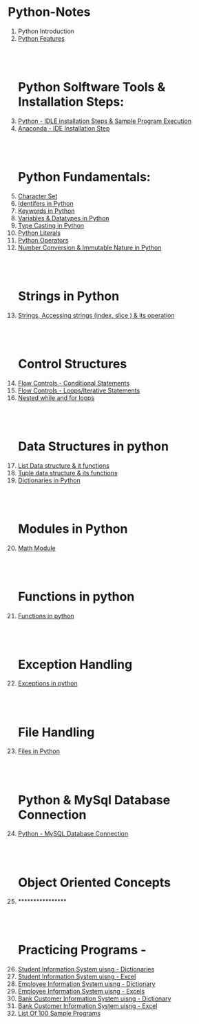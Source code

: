 # Python-Notes


<ol>
<li>Python Introduction </li>
<li><a href="https://github.com/kothakondachandhar/Python-Notes/blob/main/Python%20Featurs.pdf">Python Features </a></li>
 
  
  <br><br><h1>Python Solftware Tools & Installation Steps:</h1>
<li><a href="https://github.com/kothakondachandhar/Python-Notes/blob/main/Python%20IDLE%20Installation%20%26%20Sample%20Program%20Execution.pdf">Python - IDLE installation Steps & Sample Program Execution</a></li>
<li><a href="https://github.com/kothakondachandhar/Python-Notes/blob/main/Anaconda%20Installation%20Steps.pdf">Anaconda - IDE Installation Step </a></li>

   <br><br><h1>Python Fundamentals:</h1>
  
 <li><a href="https://github.com/kothakondachandhar/Python-Notes/blob/main/Character%20Set.pdf">Character Set</a></li>
<li><a href="https://github.com/kothakondachandhar/Python-Notes/blob/main/Identifiers%20in%20Python.pdf">Identifers in Python</a></li>
<li><a href="https://github.com/kothakondachandhar/Python-Notes/blob/main/Keywords%20in%20Python.pdf">Keywords in Python</a></li>
<li><a href="https://github.com/kothakondachandhar/Python-Notes/blob/main/Variables%20%26%20Data%20types%20in%20Python.ipynb"> Variables & Datatypes in Python</a></li>
<li><a href="https://github.com/kothakondachandhar/Python-Notes/blob/main/Type%20Casting%20in%20Python.ipynb">Type Casting in Python</a></li>
<li><a href="https://github.com/kothakondachandhar/Python-Notes/blob/main/Python%20Literals.ipynb">Python Literals</a></li>
<li><a href="https://github.com/kothakondachandhar/Python-Notes/blob/main/Python%20Operators.pdf"> Python Operators</a></li>
<li><a href="https://github.com/kothakondachandhar/Python-Notes/blob/main/Converting_Numbering_System_%26_Basic_Data_types_and_Immutability_Nature.ipynb"> Number Conversion & Immutable Nature in Python</a></li>

<br><br><h1>Strings in Python</h1> 
 <li><a href="https://github.com/kothakondachandhar/Python-Notes/blob/main/Strings%20-%20in%20Python.ipynb">Strings, Accessing strings (index, slice ) & its operation</a></li>
  
<br><br><h1>Control Structures</h1>
<li><a href="https://github.com/kothakondachandhar/Python-Notes/blob/main/Flow%20Controls%20-%20Conditional%20Statements.ipynb">Flow Controls - Conditional Statements</a></li>
<li><a href="https://github.com/kothakondachandhar/Python-Notes/blob/main/Flow%20Controls%20-%20Loops%20%20or%20Iterative%20Statements.ipynb">Flow Controls - Loops/Iterative Statements</a></li>
<li><a href="https://github.com/kothakondachandhar/Python-Notes/blob/main/Nested%20Loops%20in%20python.ipynb">Nested while and for loops</a></li>
 
 <br><br><h1>Data Structures in python</h1>
<li><a href="https://github.com/kothakondachandhar/Python-Notes/blob/main/List%20Data%20Structure.ipynb">List Data structure & it functions</a></li>
 <li><a href="https://github.com/kothakondachandhar/Python-Notes/blob/main/Tuple%20Data%20Structures.ipynb">Tuple data structure & its functions</a></li>

<li><a href="https://github.com/kothakondachandhar/Python-Notes/blob/main/Dictionary%20Notes.ipynb">Dictionaries in Python </a></li>
 
 
<br><br><h1>Modules in Python</h1>
 
<li><a href="https://github.com/kothakondachandhar/Python-Notes/blob/main/Math%20module.ipynb">Math Module</a></li>
 
 
 <br><br><h1>Functions in python</h1>

<li><a href="https://github.com/kothakondachandhar/Python-Notes/blob/main/Functions%20in%20python.pdf"> Functions in python</a></li>
 
 
 <br><br><h1>Exception Handling</h1>

<li><a href="https://github.com/kothakondachandhar/Python-Notes/blob/main/Exceptions%20in%20Python.ipynb"> Exceptions in python</a></li>
 
 
 <br><br><h1>File Handling</h1>

<li><a href="https://github.com/kothakondachandhar/Python-Notes/blob/main/Files%20in%20python-notes.ipynb">Files in Python </a></li>
 
 
<br><br><h1>Python & MySql Database Connection</h1>
 
<li><a href="https://github.com/kothakondachandhar/Python-Notes/blob/main/Python%20MySQL%20Database%20Connection%20using%20MySQL%20Connector.ipynb"> Python - MySQL Database Connection </a></li>
  
  <br><br><h1>Object Oriented Concepts</h1>
  
  
  <li>****************</li>
 
 <br><br><h1>Practicing Programs -</h1>
 
  <li><a href="https://github.com/kothakondachandhar/Python-Notes/blob/main/Student%20Information%20System%20.ipynb"> Student Information System uisng - Dictionaries</li>
    <li><a href=""> Student Information System uisng - Excel</li>
<li><a href=""> Employee Information System uisng - Dictionary</li>
 <li><a href=""> Employee Information System uisng - Excels</li>
 <li><a href=""> Bank Customer Information System uisng - Dictionary</li>    
 <li><a href=""> Bank Customer Information System uisng - Excel</li>    
  
     
  <li><a href="https://raw.githack.com/kothakondachandhar/Python-Notes/main/a.html">List Of 100 Sample Programs</li>
</ol>



